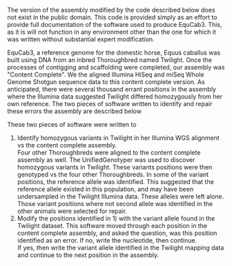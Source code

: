 The version of the assembly modified by the code described below does not exist in the public domain.  This code is provided simply as an effort to provide full documentation of the software used to produce EquCab3.  This, as it is will not function in any environment other than the one for which it was written without substantial expert modification.


EquCab3, a reference genome for the domestic horse, Equus caballus was built using DNA from an inbred Thoroughbred named Twilight.  Once the processes of contigging and scaffolding were completed, our assembly was "Content Complete".  We the aligned Illumina HiSeq and miSeq Whole Genome Shotgun sequence data to this content complete version.  As anticipated, there were several thousand errant positions in the assembly where the Illumina data suggested Twilight differed homozygously from her own reference.  The two pieces of software written to identify and repair these errors the assembly are described below

These two pieces of software were written to 
1) Identify homozygous variants in Twilight in her Illumina WGS alignment vs the content complete assembly.  
   	    Four other Thoroughbreds were aligned to the content complete assembly as well.  The UnifiedGenotyper was used to discover homozygous variants in Twilight.  These variants positions were then 
	    genotyped vs the four other Thoroughbreds.  In some of the variant positions, the reference allele was identified.  This suggested that the reference allele existed in this population, and may 
	    have been undersampled in the Twilight Illumina data.  These alleles were left alone.  Those variant positions where not second allele was identified in the other animals were selected for repair.
2) Modify the positions identified in 1) with the variant allele found in the Twilight dataset.
   	    This software moved through each position in the content complete assembly, and asked the question, was this position identified as an error.  If no, write the nucleotide, then continue.  
	    If yes, then write the variant allele identified in the Twilight mapping data and continue to the next position in the assembly.


